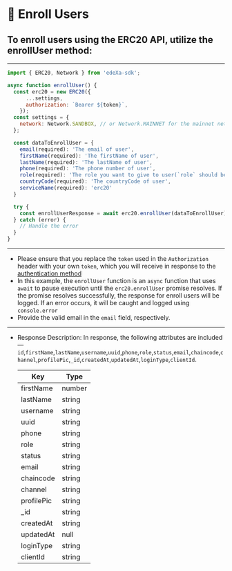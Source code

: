 # 📝 Enroll Users

## To enroll users using the ERC20 API, utilize the enrollUser method:

---

```SDK.js
import { ERC20, Network } from 'edeXa-sdk';

async function enrollUser() {
  const erc20 = new ERC20({
      ...settings,
      authorization: `Bearer ${token}`,
    });
  const settings = {
    network: Network.SANDBOX, // or Network.MAINNET for the mainnet network
  };

  const dataToEnrollUser = {
    email(required): 'The email of user',
    firstName(required): 'The firstName of user',
    lastName(required): 'The lastName of user',
    phone(required): 'The phone number of user',
    role(required): 'The role you want to give to user(`role` should be [admin,user])',
    countryCode(required): 'The countryCode of user',
    serviceName(required): 'erc20'
  }

  try {
    const enrollUserResponse = await erc20.enrollUser(dataToEnrollUser);
  } catch (error) {
    // Handle the error
  }
}

```

---

- Please ensure that you replace the `token` used in the `Authorization` header with your own `token`, which you will receive in response to the [authentication method](./authenticate.md)
- In this example, the `enrollUser` function is an `async` function that uses `await` to pause execution until the `erc20.enrollUser` promise resolves. If the promise resolves successfully, the response for enroll users will be logged. If an error occurs, it will be caught and logged using `console.error`
- Provide the valid email in the `email` field, respectively.

---

- Response Description: In response, the following attributes are included— `id`,`firstName`,`lastName`,`username`,`uuid`,`phone`,`role`,`status`,`email`,`chaincode`,`channel`,`profilePic`,`_id`,`createdAt`,`updatedAt`,`loginType`,`clientId`.

  | Key     | Type   |
  | ------- | ------ |
  | firstName | number |
  | lastName  | string |
  | username  | string |
  | uuid      | string |
  | phone     | string |
  | role      | string |
  | status    | string |
  | email     | string |
  | chaincode | string |
  | channel   | string |
  | profilePic| string |
  | _id       | string |
  | createdAt | string |
  | updatedAt |  null  |
  | loginType | string |
  | clientId  | string |
  

